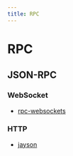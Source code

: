 ```yaml
---
title: RPC
---
```


# RPC

## JSON-RPC

### WebSocket

- [rpc-websockets](https://github.com/elpheria/rpc-websockets)

### HTTP

- [jayson](https://github.com/tedeh/jayson)
